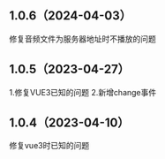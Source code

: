 ## 1.0.6（2024-04-03）
修复音频文件为服务器地址时不播放的问题
## 1.0.5（2023-04-27）
1.修复VUE3已知的问题
2.新增change事件
## 1.0.4（2023-04-10）
修复vue3时已知的问题
